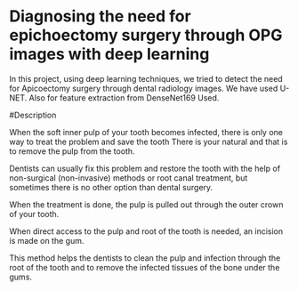 # Diagnosing the need for epichoectomy surgery through OPG images with deep learning

In this project, using deep learning techniques, we tried to detect the need for Apicoectomy surgery through dental radiology images.
We have used U-NET.
Also for feature extraction from DenseNet169 Used.

#Description

When the soft inner pulp of your tooth becomes infected, there is only one way to treat the problem and save the tooth
There is your natural and that is to remove the pulp from the tooth.

Dentists can usually fix this problem and restore the tooth with the help of non-surgical (non-invasive) methods or root canal treatment, but sometimes there is no other option than dental surgery.

When the treatment is done, the pulp is pulled out through the outer crown of your tooth.

When direct access to the pulp and root of the tooth is needed, an incision is made on the gum.

This method helps the dentists to clean the pulp and infection through the root of the tooth and to remove the infected tissues of the bone under the gums.



